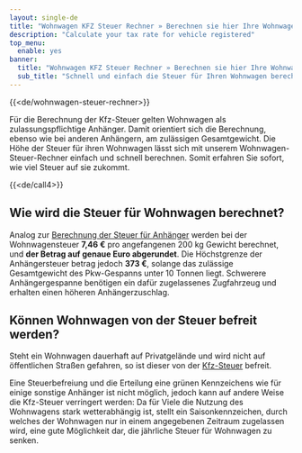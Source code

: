 ```yaml
---
layout: single-de
title: "Wohnwagen KFZ Steuer Rechner » Berechnen sie hier Ihre Wohnwagensteuer"
description: "Calculate your tax rate for vehicle registered"
top_menu:
  enable: yes
banner:
  title: "Wohnwagen KFZ Steuer Rechner » Berechnen sie hier Ihre Wohnwagensteuer"
  sub_title: "Schnell und einfach die Steuer für Ihren Wohnwagen berechnen"
---
```


{{<de/wohnwagen-steuer-rechner>}}

Für die Berechnung der Kfz-Steuer gelten Wohnwagen als zulassungspflichtige Anhänger. Damit orientiert sich die Berechnung, ebenso wie bei anderen Anhängern, am zulässigen Gesamtgewicht. Die Höhe der Steuer für ihren Wohnwagen lässt sich mit unserem Wohnwagen-Steuer-Rechner einfach und schnell berechnen. Somit erfahren Sie sofort, wie viel Steuer auf sie zukommt.



{{<de/call4>}}



## Wie wird die Steuer für Wohnwagen berechnet?

Analog zur [Berechnung der Steuer für Anhänger](https://kfz-steuer.wiki/de/anhaenger-steuer-rechner/) werden bei der Wohnwagensteuer **7,46 €** pro angefangenen 200 kg Gewicht berechnet, und **der Betrag auf genaue Euro abgerundet**. Die Höchstgrenze der Anhängersteuer betrag jedoch **373 €**, solange das zulässige Gesamtgewicht des Pkw-Gespanns unter 10 Tonnen liegt. Schwerere Anhängergespanne benötigen ein dafür zugelassenes Zugfahrzeug und erhalten einen höheren Anhängerzuschlag.

## Können Wohnwagen von der Steuer befreit werden?

Steht ein Wohnwagen dauerhaft auf Privatgelände und wird nicht auf öffentlichen Straßen gefahren, so ist dieser von der [Kfz-Steuer](https://kfz-steuer.wiki/de/wohnwagen-steuer-rechner/) befreit.

Eine Steuerbefreiung und die Erteilung eine grünen Kennzeichens wie für einige sonstige Anhänger ist nicht möglich, jedoch kann auf andere Weise die Kfz-Steuer verringert werden: Da für Viele die Nutzung des Wohnwagens stark wetterabhängig ist, stellt ein Saisonkennzeichen, durch welches der Wohnwagen nur in einem angegebenen Zeitraum zugelassen wird, eine gute Möglichkeit dar, die jährliche Steuer für Wohnwagen zu senken.
